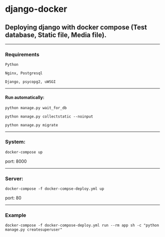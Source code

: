 # django-docker

## Deploying django with docker compose (Test database, Static file, Media file).

---

### Requirements
`Python`

`Nginx, Postgresql`

`Django, psycopg2, uWSGI`

---


#### Run automatically:

`python manage.py wait_for_db`

`python manage.py collectstatic --noinput`

`python manage.py migrate`

---

### System:
`docker-compose up`

port: 8000

---

### Server:
`docker-compose -f docker-compse-deploy.yml up`

port: 80

---

### Example

`docker-compose -f docker-compose-deploy.yml run --rm app sh -c "python manage.py createsuperuser"`

